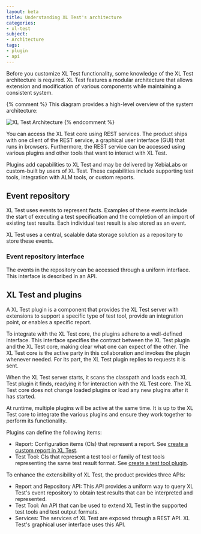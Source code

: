 ```yaml
---
layout: beta
title: Understanding XL Test's architecture
categories:
- xl-test
subject:
- Architecture
tags:
- plugin
- api
---
```


Before you customize XL Test functionality, some knowledge of the XL Test architecture is required. XL Test features a modular architecture that allows extension and modification of various components while maintaining a consistent system.

{% comment %}
This diagram provides a high-level overview of the system architecture:

![XL Test Architecture](images/xl-test-architecture.png)
{% endcomment %}

You can access the XL Test core using REST services. The product ships with one client of the REST service, a graphical user interface (GUI) that runs in browsers. Furthermore, the REST service can be accessed using various plugins and other tools that want to interact with XL Test.

Plugins add capabilities to XL Test and may be delivered by XebiaLabs or custom-built by users of XL Test. These capabilities include supporting test tools, integration with ALM tools, or custom reports.

## Event repository

XL Test uses events to represent facts. Examples of these events include the start of executing a test specification and the completion of an import of existing test results. Each individual test result is also stored as an event.

XL Test uses a central, scalable data storage solution as a repository to store these events.

### Event repository interface

The events in the repository can be accessed through a uniform interface. This interface is described in an API.

## XL Test and plugins

A XL Test plugin is a component that provides the XL Test server with extensions to support a specific type of test tool, provide an integration point, or enables a specific report.

To integrate with the XL Test core, the plugins adhere to a well-defined interface. This interface specifies the contract between the XL Test plugin and the XL Test core, making  clear what one can expect of the other. The XL Test core is the active party in this collaboration and invokes the plugin whenever needed. For its part, the XL Test plugin replies to requests it is sent. 

When the XL Test server starts, it scans the classpath and loads each XL Test plugin it finds, readying it for interaction with the XL Test core. The XL Test core does not change loaded plugins or load any new plugins after it has started.

At runtime, multiple plugins will be active at the same time. It is up to the XL Test core to integrate the various plugins and ensure they work together to perform its functionality.

Plugins can define the following items:

- Report: Configuration items (CIs) that represent a report. See [create a custom report in XL Test](/xl-test/how-to/create-a-custom-report-in-xl-test.html).
- Test Tool: CIs that represent a test tool or family of test tools representing the same test result format. See [create a test tool plugin](/xl-test/how-to/create-a-test-tool-plugin.html).

To enhance the extensibility of XL Test, the product provides three APIs:

- Report and Repository API: This API provides a uniform way to query XL Test's event repository to obtain test results that can be interpreted and represented.
- Test Tool: An API that can be used to extend XL Test in the supported test tools and test output formats.
- Services: The services of XL Test are exposed through a REST API. XL Test's graphical user interface uses this API.
